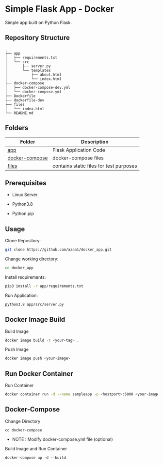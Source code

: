 # Simple Flask App - Docker

Simple app built on Python Flask. 

## Repository Structure
```
.
├── app
│   ├── requirements.txt
│   └── src
│       ├── server.py
│       └── templates
│           ├── about.html
│           └── index.html
├── docker-compose
│   ├── docker-compose-dev.yml
│   └── docker-compose.yml
├── Dockerfile
├── dockerfile-dev
├── files
│   └── index.html
└── README.md
```

## Folders

| Folder  | Description |
| ------------- | ------------- |
| [app](app) | Flask Application Code |
| [docker-compose](docker-compose)  | docker-compose files  |
| [files](files)  | contains static files for test purposes |

## Prerequisites 

* Linux Server

* Python3.8

* Python pip

## Usage

Clone Repository:
```bash
git clone https://github.com/azaa1/docker_app.git
```

Change working directory:
```bash
cd docker_app
```

Install requirements:
```bash
pip3 install -r app/requirements.txt
```

Run Application:
```bash
python3.8 app/src/server.py
```
## Docker Image Build

Build Image
```bash
docker image build -t <your-tag> .
```

Push Image
```bash
docker image push <your-image>
```

## Run Docker Container

Run Container
```bash
docker container run -d --name sampleapp -p <hostport>:5000 <your-image>
```

## Docker-Compose

Change Directory
```
cd docker-compose
```

* NOTE : Modify docker-compose.yml file (optional)

Build Image and Run Container
```
docker-compose up -d --build
```